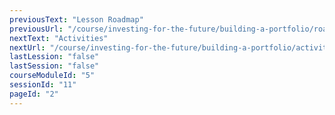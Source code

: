 ```yaml
---
previousText: "Lesson Roadmap"
previousUrl: "/course/investing-for-the-future/building-a-portfolio/roadmap"
nextText: "Activities"
nextUrl: "/course/investing-for-the-future/building-a-portfolio/activities"
lastLession: "false"
lastSession: "false"
courseModuleId: "5"
sessionId: "11"
pageId: "2"
---
```



